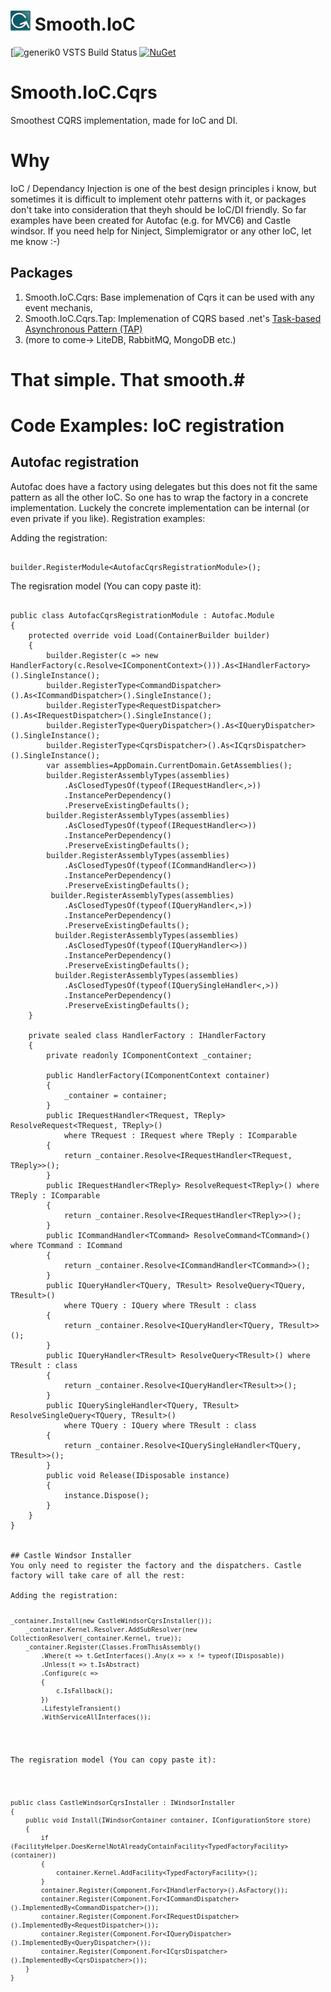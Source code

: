 ![Project Icon](https://raw.githubusercontent.com/Generik0/Smooth.IoC.Cqrs/master/logo.jpg) Smooth.IoC
===========================================

[![generik0 VSTS Build Status](https://generik0.visualstudio.com/_apis/public/build/definitions/97e62cdf-8c46-48a2-bf7a-d40bf05a53eb/5/badge)
[![NuGet](https://img.shields.io/nuget/v/Smooth.IoC.Cqrs.Tap.svg)](http://www.nuget.org/packages/Smooth.IoC.Cqrs.Tap)


# Smooth.IoC.Cqrs
Smoothest CQRS implementation, made for IoC and DI.

# Why
IoC / Dependancy Injection is one of the best design principles i know, but sometimes it is difficult to implement otehr patterns with it, or packages don't take into consideration that theyh should be IoC/DI friendly.
So far examples have been created for Autofac (e.g. for MVC6) and Castle windsor. If you need help for Ninject, Simplemigrator or any other IoC, let me know :-)

## Packages
1. Smooth.IoC.Cqrs: Base implemenation of Cqrs it can be used with any event mechanis,
2. Smooth.IoC.Cqrs.Tap: Implemenation of CQRS based .net's [Task-based Asynchronous Pattern (TAP)](https://msdn.microsoft.com/en-us/library/hh873175%28v=vs.110%29.aspx?f=255&MSPPError=-2147217396)
3. (more to come-> LiteDB, RabbitMQ, MongoDB etc.)

# That simple. That smooth.#

# Code Examples: IoC registration
## Autofac registration
Autofac does have a factory using delegates but this does not fit the same pattern as all the other IoC. 
So one has to wrap the factory in a concrete implementation. Luckely the concrete implementation can be internal (or even private if you like).
Registration examples:	

Adding the registration:
<pre><code>
builder.RegisterModule&lt;AutofacCqrsRegistrationModule&gt;();
</pre></code>

The regisration model (You can copy paste it):
<pre><code>
public class AutofacCqrsRegistrationModule : Autofac.Module
{
    protected override void Load(ContainerBuilder builder)
    {
        builder.Register(c =&gt; new HandlerFactory(c.Resolve&lt;IComponentContext&gt;())).As&lt;IHandlerFactory&gt;().SingleInstance();
        builder.RegisterType&lt;CommandDispatcher&gt;().As&lt;ICommandDispatcher&gt;().SingleInstance();
        builder.RegisterType&lt;RequestDispatcher&gt;().As&lt;IRequestDispatcher&gt;().SingleInstance();
        builder.RegisterType&lt;QueryDispatcher&gt;().As&lt;IQueryDispatcher&gt;().SingleInstance();
        builder.RegisterType&lt;CqrsDispatcher&gt;().As&lt;ICqrsDispatcher&gt;().SingleInstance();
        var assemblies=AppDomain.CurrentDomain.GetAssemblies();
        builder.RegisterAssemblyTypes(assemblies)
            .AsClosedTypesOf(typeof(IRequestHandler&lt;,&gt;))
            .InstancePerDependency()
            .PreserveExistingDefaults();
        builder.RegisterAssemblyTypes(assemblies)
            .AsClosedTypesOf(typeof(IRequestHandler&lt;&gt;))
            .InstancePerDependency()
            .PreserveExistingDefaults();
        builder.RegisterAssemblyTypes(assemblies)
            .AsClosedTypesOf(typeof(ICommandHandler&lt;&gt;))
            .InstancePerDependency()
            .PreserveExistingDefaults();
         builder.RegisterAssemblyTypes(assemblies)
            .AsClosedTypesOf(typeof(IQueryHandler&lt;,&gt;))
            .InstancePerDependency()
            .PreserveExistingDefaults();
          builder.RegisterAssemblyTypes(assemblies)
            .AsClosedTypesOf(typeof(IQueryHandler&lt;&gt;))
            .InstancePerDependency()
            .PreserveExistingDefaults();
          builder.RegisterAssemblyTypes(assemblies)
            .AsClosedTypesOf(typeof(IQuerySingleHandler&lt;,&gt;))
            .InstancePerDependency()
            .PreserveExistingDefaults();
    }

    private sealed class HandlerFactory : IHandlerFactory
    {
        private readonly IComponentContext _container;

        public HandlerFactory(IComponentContext container)
        {
            _container = container;
        }
        public IRequestHandler&lt;TRequest, TReply&gt; ResolveRequest&lt;TRequest, TReply&gt;()
            where TRequest : IRequest where TReply : IComparable
        {
            return _container.Resolve&lt;IRequestHandler&lt;TRequest, TReply&gt;&gt;();
        }
        public IRequestHandler&lt;TReply&gt; ResolveRequest&lt;TReply&gt;() where TReply : IComparable
        {
            return _container.Resolve&lt;IRequestHandler&lt;TReply&gt;&gt;();
        }
        public ICommandHandler&lt;TCommand&gt; ResolveCommand&lt;TCommand&gt;() where TCommand : ICommand
        {
            return _container.Resolve&lt;ICommandHandler&lt;TCommand&gt;&gt;();
        }
        public IQueryHandler&lt;TQuery, TResult&gt; ResolveQuery&lt;TQuery, TResult&gt;()
            where TQuery : IQuery where TResult : class
        {
            return _container.Resolve&lt;IQueryHandler&lt;TQuery, TResult&gt;&gt;();
        }
        public IQueryHandler&lt;TResult&gt; ResolveQuery&lt;TResult&gt;() where TResult : class
        {
            return _container.Resolve&lt;IQueryHandler&lt;TResult&gt;&gt;();
        }
        public IQuerySingleHandler&lt;TQuery, TResult&gt; ResolveSingleQuery&lt;TQuery, TResult&gt;()
            where TQuery : IQuery where TResult : class
        {
            return _container.Resolve&lt;IQuerySingleHandler&lt;TQuery, TResult&gt;&gt;();
        }
        public void Release(IDisposable instance)
        {
            instance.Dispose();
        }
    }
}


## Castle Windsor Installer
You only need to register the factory and the dispatchers. Castle factory will take care of all the rest:

Adding the registration:
<pre><code>
_container.Install(new CastleWindsorCqrsInstaller());
    _container.Kernel.Resolver.AddSubResolver(new CollectionResolver(_container.Kernel, true));
    _container.Register(Classes.FromThisAssembly()
        .Where(t =&gt; t.GetInterfaces().Any(x =&gt; x != typeof(IDisposable))
        .Unless(t =&gt; t.IsAbstract)
        .Configure(c =&gt;
        {
            c.IsFallback();
        })
        .LifestyleTransient()
        .WithServiceAllInterfaces());
</pre></code>

The regisration model (You can copy paste it):
<pre><code>
public class CastleWindsorCqrsInstaller : IWindsorInstaller
{
    public void Install(IWindsorContainer container, IConfigurationStore store)
    {
        if (FacilityHelper.DoesKernelNotAlreadyContainFacility&lt;TypedFactoryFacility&gt;(container))
        {
            container.Kernel.AddFacility&lt;TypedFactoryFacility&gt;();
        }
        container.Register(Component.For&lt;IHandlerFactory&gt;().AsFactory());
        container.Register(Component.For&lt;ICommandDispatcher&gt;().ImplementedBy&lt;CommandDispatcher&gt;());
        container.Register(Component.For&lt;IRequestDispatcher&gt;().ImplementedBy&lt;RequestDispatcher&gt;());
        container.Register(Component.For&lt;IQueryDispatcher&gt;().ImplementedBy&lt;QueryDispatcher&gt;());
        container.Register(Component.For&lt;ICqrsDispatcher&gt;().ImplementedBy&lt;CqrsDispatcher&gt;());
    }
}
</pre></code>
